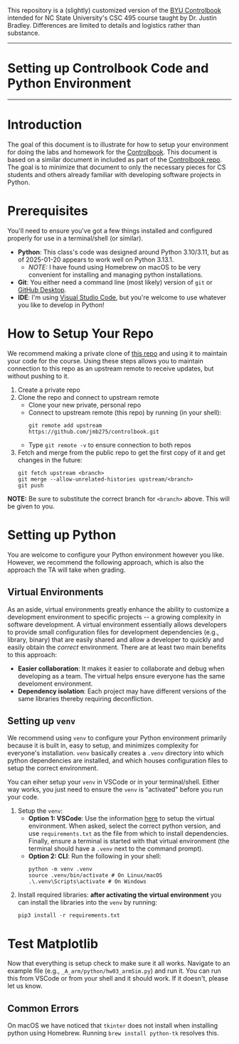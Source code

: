 This repository is a (slightly) customized version of the [BYU Controlbook](https://github.com/byu-controlbook/controlbook_public/) intended for NC State University's CSC 495 course taught by Dr. Justin Bradley. Differences are limited to details and logistics rather than substance.

---
# **Setting up Controlbook Code and Python Environment**
---

# Introduction

The goal of this document is to illustrate for how to setup your environment for doing the labs and homework for the [Controlbook](https://github.com/byu-controlbook/controlbook_public). This document is based on a similar document in included as part of the [Controlbook repo](https://github.com/byu-controlbook/controlbook_public/blob/master/Setting_Up_Controlbook_Code_and_Python_Environment_for_ME_EN_431___EC_EN_483.pdf). The goal is to minimize that document to only the necessary pieces for CS students and others already familiar with developing software projects in Python.

# Prerequisites

You'll need to ensure you've got a few things installed and configured properly for use in a terminal/shell (or similar).

* **Python**: This class's code was designed around Python 3.10/3.11, but as of 2025-01-20 appears to work well on Python 3.13.1.
  * *NOTE:* I have found using Homebrew on macOS to be very convenient for installing and managing python installations. 
* **Git**: You either need a command line (most likely) version of `git` or [GitHub Desktop](https://github.com/apps/desktop).
* **IDE**: I'm using [Visual Studio Code](https://code.visualstudio.com/), but you're welcome to use whatever you like to develop in Python!

# How to Setup Your Repo

We recommend making a private clone of [this repo](https://github.com/jmb275/controlbook) and using it to maintain your code for the course. Using these steps allows you to maintain connection to this repo as an upstream remote to receive updates, but without pushing to it.

1. Create a private repo
2. Clone the repo and connect to upstream remote
   * Clone your new private, personal repo
   * Connect to upstream remote (this repo) by running (in your shell):
     ```{.bash}
     git remote add upstream https://github.com/jmb275/controlbook.git
     ```
   * Type `git remote -v` to ensure connection to both repos
3. Fetch and merge from the public repo to get the first copy of it and get changes in the future:
   ```{.bash}
   git fetch upstream <branch>
   git merge --allow-unrelated-histories upstream/<branch>
   git push
   ```
   
**NOTE:** Be sure to substitute the correct branch for `<branch>` above. This will be given to you.

# Setting up Python

You are welcome to configure your Python environment however you like. However, we recommend the following approach, which is also the approach the TA will take when grading.

## Virtual Environments

As an aside, virtual environments greatly enhance the ability to customize a development environment to specific projects -- a growing complexity in software development. A virtual environment essentially allows developers to provide small configuration files for development dependencies (e.g., library, binary) that are easily shared and allow a developer to quickly and easily obtain the *correct* environment. There are at least two main benefits to this approach:

* **Easier collaboration**: It makes it easier to collaborate and debug when developing as a team. The virtual helps ensure everyone has the same develoment environment.
* **Dependency isolation**: Each project may have different versions of the same libraries thereby requiring deconfliction. 

## Setting up `venv`

We recommend using `venv` to configure your Python environment primarily because it is built in, easy to setup, and minimizes complexity for everyone's installation. `venv` basically creates a `.venv` directory into which python dependencies are installed, and which houses configuration files to setup the correct environment.

You can eiher setup your `venv` in VSCode or in your terminal/shell. Either way works, you just need to ensure the `venv` is "activated" before you run your code.

1. Setup the `venv`:
   * **Option 1: VSCode**: Use the information [here](https://code.visualstudio.com/docs/python/environments#_creating-environments) to setup the virtual environment. When asked, select the correct python version, and use `requirements.txt` as the file from which to install dependencies. Finally, ensure a terminal is started with that virtual environment (the terminal should have a `.venv` next to the command prompt).
   * **Option 2: CLI**: Run the following in your shell:
     ```{.bash}
     python -m venv .venv
     source .venv/bin/activate # On Linux/macOS
     .\.venv\Scripts\activate # On Windows
     ```
2. Install required libraries: **after activating the virtual environment** you can install the libraries into the `venv` by running:
   ```{.bash}
   pip3 install -r requirements.txt
   ```

# Test Matplotlib

Now that everything is setup check to make sure it all works. Navigate to an example file (e.g., `_A_arm/python/hw03_armSim.py`) and run it. You can run this from VSCode or from your shell and it should work. If it doesn't, please let us know.

## Common Errors

On macOS we have noticed that `tkinter` does not install when installing python using Homebrew. Running `brew install python-tk` resolves this.

